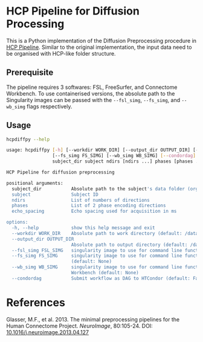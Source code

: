 # HCP Pipeline for Diffusion Processing

This is a Python implementation of the Diffusion Preprocessing procedure in 
[HCP Pipeline](https://github.com/Washington-University/HCPpipelines.git). Similar to the original 
implementation, the input data need to be organised with HCP-like folder structure.

## Prerequisite

The pipeline requires 3 softwares: FSL, FreeSurfer, and Connectome Workbench. To use containerised 
versions, the absolute path to the Singularity images can be passed with the `--fsl_simg`, 
`--fs_simg`, and `--wb_simg` flags respectively.

## Usage

```bash
hcpdiffpy --help

usage: hcpdiffpy [-h] [--workdir WORK_DIR] [--output_dir OUTPUT_DIR] [--fsl_simg FSL_SIMG]
                 [--fs_simg FS_SIMG] [--wb_simg WB_SIMG] [--condordag]
                 subject_dir subject ndirs [ndirs ...] phases [phases ...] echo_spacing

HCP Pipeline for diffusion preprocessing

positional arguments:
  subject_dir           Absolute path to the subject's data folder (organised in HCP-like structure)
  subject               Subject ID
  ndirs                 List of numbers of directions
  phases                List of 2 phase encoding directions
  echo_spacing          Echo spacing used for acquisition in ms

options:
  -h, --help            show this help message and exit
  --workdir WORK_DIR    Absolute path to work directory (default: /data/project/hcpa_dwi_proc)
  --output_dir OUTPUT_DIR
                        Absolute path to output directory (default: /data/project/hcpa_dwi_proc)
  --fsl_simg FSL_SIMG   singularity image to use for command line functions from FSL (default: None)
  --fs_simg FS_SIMG     singularity image to use for command line functions from FreeSurfer
                        (default: None)
  --wb_simg WB_SIMG     singularity image to use for command line functions from Connectome
                        Workbench (default: None)
  --condordag           Submit workflow as DAG to HTCondor (default: False)
```

# References
Glasser, M.F., et al. 2013. The minimal preprocessing pipelines for the Human Connectome Project. 
*NeuroImage*, 80:105-24. 
DOI: [10.1016/j.neuroimage.2013.04.127](https://doi.org/10.1016/j.neuroimage.2013.04.127)
